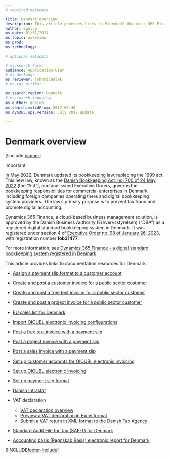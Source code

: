```yaml
---
# required metadata

title: Denmark overview
description: This article provides links to Microsoft Dynamics 365 Finance documentation resources for Denmark. 
author: egolub
ms.date: 01/31/2024
ms.topic: overview
ms.prod: 
ms.technology: 

# optional metadata

# ms.search.form: 
audience: Application User
# ms.devlang: 
ms.reviewer: johnmichalak
# ms.tgt_pltfrm: 

ms.search.region: Denmark
# ms.search.industry: 
ms.author: geolub
ms.search.validFrom: 2017-06-30
ms.dyn365.ops.version: July 2017 update

---
```


# Denmark overview

[!include [banner](../../includes/banner.md)]

> [!IMPORTANT]
> In May 2022, Denmark updated its bookkeeping law, replacing the 1999 act. This new law, known as the [Danish Bookkeeping Act, no. 700 of 24 May 2022](https://go.microsoft.com/fwlink/?linkid=2259403) (the “Act”), and any issued Executive Orders, governs the bookkeeping responsibilities for commercial enterprises in Denmark, including foreign companies operating there and digital bookkeeping system providers. The law’s primary purpose is to prevent tax fraud and promote digital accounting.
> 
> Dynamics 365 Finance, a cloud-based business management solution, is approved by the Danish Business Authority (Erhvervsstyrelsen) (“DBA”) as a registered digital standard bookkeeping system in Denmark.  It was registered under section 4 of [Executive Order no. 98 of January 26, 2023](https://go.microsoft.com/fwlink/?linkid=2259402), with registration number **fob31477**. 
>
> For more information, see [Dynamics 365 Finance - a digital standard bookkeeping system registered in Denmark](emea-dnk-registration.md).

This article provides links to documentation resources for Denmark. 

- [Assign a payment slip format to a customer account](assign-payment-slip-format-customer-account.md)
- [Create and post a customer invoice for a public sector customer](create-post-customer-invoice-public-sector-customer.md)
- [Create and post a free text invoice for a public sector customer](create-post-free-text-invoice-public-sector-customer.md)
- [Create and post a project invoice for a public sector customer](create-post-project-invoice-public-sector-customer.md)
- [EU sales list for Denmark](emea-dnk-eu-sales-list.md)
- [Import OIOUBL electronic invoicing configurations](import-oioubl-electronic-invoicing-configurations.md)
- [Post a free text invoice with a payment slip](post-free-text-invoice-payment-slip.md)
- [Post a project invoice with a payment slip](post-project-invoice-payment-slip.md)
- [Post a sales invoice with a payment slip](post-sales-invoice-payment-slip.md)
- [Set up customer accounts for OIOUBL electronic invoicing](set-up-customer-accounts-oioubl-electronic-invoicing.md)
- [Set up OIOUBL electronic invoicing](set-up-oioubl-electronic-invoicing.md)
- [Set up payment slip format](set-up-payment-slip-format.md)
- [Danish Intrastat](emea-dnk-intrastat.md)
- VAT declaration

    - [VAT declaration overview](emea-dnk-vat-declaration-denmark.md)
    - [Preview a VAT declaration in Excel format](emea-dnk-vat-declaration-preview.md)
    - [Submit a VAT return in XML format to the Danish Tax Agency](emea-dnk-vat-declaration-submission.md)

- [Standard Audit File for Tax (SAF-T) for Denmark](emea-dnk-saf-t.md)
- [Accounting basis (Regnskab Basis) electronic report for Denmark](emea-dnk-accounting-basis.md)


[!INCLUDE[footer-include](../../../includes/footer-banner.md)]
